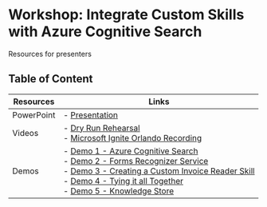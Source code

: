 # Workshop: Integrate Custom Skills with Azure Cognitive Search

Resources for presenters

## Table of Content
 

| Resources          | Links                            |
|-------------------|----------------------------------|
| PowerPoint        | - [Presentation](presentations.md) |
| Videos            | - [Dry Run Rehearsal](https://www.youtube.com/watch?v=dm0wDTSso0E) <br/>- [Microsoft Ignite Orlando Recording](https://myignite.techcommunity.microsoft.com/sessions/82986?source=sessions) |
| Demos             | - [Demo 1 - Azure Cognitive Search ](https://github.com/microsoft/ignite-learning-paths-training-aiml/blob/master/aiml10/demo1.md) <br/>- [Demo 2 - Forms Recognizer Service](https://github.com/microsoft/ignite-learning-paths-training-aiml/blob/master/aiml10/demo2.md) <br/>- [Demo 3 - Creating a Custom Invoice Reader Skill](https://github.com/microsoft/ignite-learning-paths-training-aiml/blob/master/aiml10/demo3.md)<br/>- [Demo 4 - Tying it all Together](https://github.com/microsoft/ignite-learning-paths-training-aiml/blob/master/aiml10/demo4.md) <br/>- [Demo 5 - Knowledge Store](https://github.com/microsoft/ignite-learning-paths-training-aiml/blob/master/aiml10/demo5.md) | 